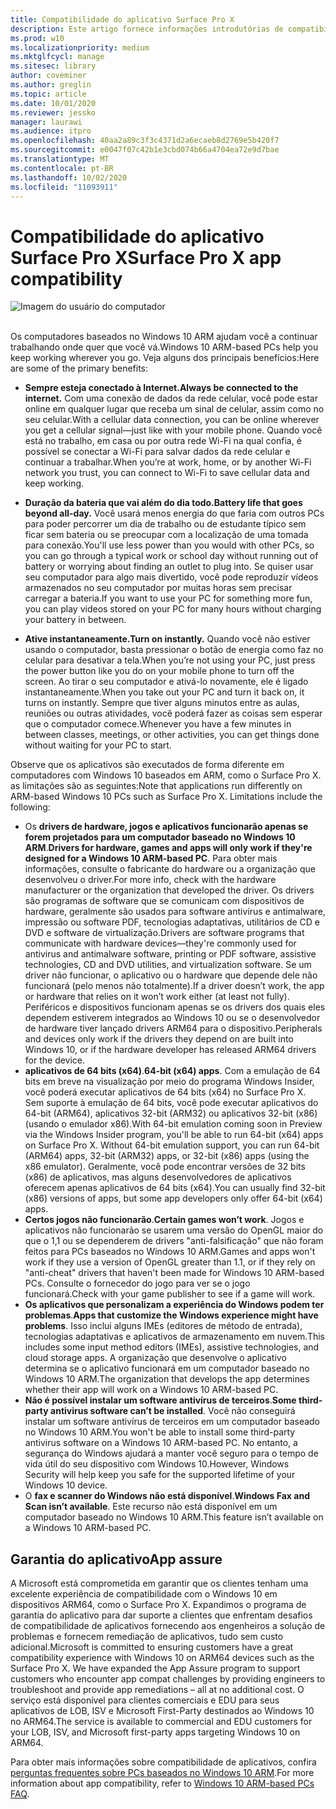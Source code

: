 ```yaml
---
title: Compatibilidade do aplicativo Surface Pro X
description: Este artigo fornece informações introdutórias de compatibilidade do aplicativo para PCs baseados em Surface Pro X ARM.
ms.prod: w10
ms.localizationpriority: medium
ms.mktglfcycl: manage
ms.sitesec: library
author: coveminer
ms.author: greglin
ms.topic: article
ms.date: 10/01/2020
ms.reviewer: jessko
manager: laurawi
ms.audience: itpro
ms.openlocfilehash: 40aa2a89c3f3c4371d2a6ecaeb8d2769e5b420f7
ms.sourcegitcommit: e0047f07c42b1e3cbd074b66a4704ea72e9d7bae
ms.translationtype: MT
ms.contentlocale: pt-BR
ms.lasthandoff: 10/02/2020
ms.locfileid: "11093911"
---
```

# <span data-ttu-id="eb57d-103">Compatibilidade do aplicativo Surface Pro X</span><span class="sxs-lookup"><span data-stu-id="eb57d-103">Surface Pro X app compatibility</span></span>



 ![Imagem do usuário do computador](images/4527790_en_4.png)<br><br>



<span data-ttu-id="eb57d-105">Os computadores baseados no Windows 10 ARM ajudam você a continuar trabalhando onde quer que você vá.</span><span class="sxs-lookup"><span data-stu-id="eb57d-105">Windows 10 ARM-based PCs help you keep working wherever you go.</span></span> <span data-ttu-id="eb57d-106">Veja alguns dos principais benefícios:</span><span class="sxs-lookup"><span data-stu-id="eb57d-106">Here are some of the primary benefits:</span></span>

- **<span data-ttu-id="eb57d-107">Sempre esteja conectado à Internet.</span><span class="sxs-lookup"><span data-stu-id="eb57d-107">Always be connected to the internet.</span></span>** <span data-ttu-id="eb57d-108">Com uma conexão de dados da rede celular, você pode estar online em qualquer lugar que receba um sinal de celular, assim como no seu celular.</span><span class="sxs-lookup"><span data-stu-id="eb57d-108">With a cellular data connection, you can be online wherever you get a cellular signal—just like with your mobile phone.</span></span> <span data-ttu-id="eb57d-109">Quando você está no trabalho, em casa ou por outra rede Wi-Fi na qual confia, é possível se conectar a Wi-Fi para salvar dados da rede celular e continuar a trabalhar.</span><span class="sxs-lookup"><span data-stu-id="eb57d-109">When you’re at work, home, or by another Wi-Fi network you trust, you can connect to Wi-Fi to save cellular data and keep working.</span></span>

- **<span data-ttu-id="eb57d-110">Duração da bateria que vai além do dia todo.</span><span class="sxs-lookup"><span data-stu-id="eb57d-110">Battery life that goes beyond all-day.</span></span>**  <span data-ttu-id="eb57d-111">Você usará menos energia do que faria com outros PCs para poder percorrer um dia de trabalho ou de estudante típico sem ficar sem bateria ou se preocupar com a localização de uma tomada para conexão.</span><span class="sxs-lookup"><span data-stu-id="eb57d-111">You'll use less power than you would with other PCs, so you can go through a typical work or school day without running out of battery or worrying about finding an outlet to plug into.</span></span> <span data-ttu-id="eb57d-112">Se quiser usar seu computador para algo mais divertido, você pode reproduzir vídeos armazenados no seu computador por muitas horas sem precisar carregar a bateria.</span><span class="sxs-lookup"><span data-stu-id="eb57d-112">If you want to use your PC for something more fun, you can play videos stored on your PC for many hours without charging your battery in between.</span></span>

- **<span data-ttu-id="eb57d-113">Ative instantaneamente.</span><span class="sxs-lookup"><span data-stu-id="eb57d-113">Turn on instantly.</span></span>** <span data-ttu-id="eb57d-114">Quando você não estiver usando o computador, basta pressionar o botão de energia como faz no celular para desativar a tela.</span><span class="sxs-lookup"><span data-stu-id="eb57d-114">When you’re not using your PC, just press the power button like you do on your mobile phone to turn off the screen.</span></span> <span data-ttu-id="eb57d-115">Ao tirar o seu computador e ativá-lo novamente, ele é ligado instantaneamente.</span><span class="sxs-lookup"><span data-stu-id="eb57d-115">When you take out your PC and turn it back on, it turns on instantly.</span></span> <span data-ttu-id="eb57d-116">Sempre que tiver alguns minutos entre as aulas, reuniões ou outras atividades, você poderá fazer as coisas sem esperar que o computador comece.</span><span class="sxs-lookup"><span data-stu-id="eb57d-116">Whenever you have a few minutes in between classes, meetings, or other activities, you can get things done without waiting for your PC to start.</span></span>

<span data-ttu-id="eb57d-117">Observe que os aplicativos são executados de forma diferente em computadores com Windows 10 baseados em ARM, como o Surface Pro X. as limitações são as seguintes:</span><span class="sxs-lookup"><span data-stu-id="eb57d-117">Note that applications run differently on ARM-based Windows 10 PCs such as Surface Pro X. Limitations include the following:</span></span>

- <span data-ttu-id="eb57d-118">Os **drivers de hardware, jogos e aplicativos funcionarão apenas se forem projetados para um computador baseado no Windows 10 ARM**.</span><span class="sxs-lookup"><span data-stu-id="eb57d-118">**Drivers for hardware, games and apps will only work if they're designed for a Windows 10 ARM-based PC**.</span></span> <span data-ttu-id="eb57d-119">Para obter mais informações, consulte o fabricante do hardware ou a organização que desenvolveu o driver.</span><span class="sxs-lookup"><span data-stu-id="eb57d-119">For more info, check with the hardware manufacturer or the organization that developed the driver.</span></span> <span data-ttu-id="eb57d-120">Os drivers são programas de software que se comunicam com dispositivos de hardware, geralmente são usados para software antivírus e antimalware, impressão ou software PDF, tecnologias adaptativas, utilitários de CD e DVD e software de virtualização.</span><span class="sxs-lookup"><span data-stu-id="eb57d-120">Drivers are software programs that communicate with hardware devices—they're commonly used for antivirus and antimalware software, printing or PDF software, assistive technologies, CD and DVD utilities, and virtualization software.</span></span> <span data-ttu-id="eb57d-121">Se um driver não funcionar, o aplicativo ou o hardware que depende dele não funcionará (pelo menos não totalmente).</span><span class="sxs-lookup"><span data-stu-id="eb57d-121">If a driver doesn’t work, the app or hardware that relies on it won’t work either (at least not fully).</span></span> <span data-ttu-id="eb57d-122">Periféricos e dispositivos funcionam apenas se os drivers dos quais eles dependem estiverem integrados ao Windows 10 ou se o desenvolvedor de hardware tiver lançado drivers ARM64 para o dispositivo.</span><span class="sxs-lookup"><span data-stu-id="eb57d-122">Peripherals and devices only work if the drivers they depend on are built into Windows 10, or if the hardware developer has released ARM64 drivers for the device.</span></span>
- <span data-ttu-id="eb57d-123">**aplicativos de 64 bits (x64)**.</span><span class="sxs-lookup"><span data-stu-id="eb57d-123">**64-bit (x64) apps**.</span></span> <span data-ttu-id="eb57d-124">Com a emulação de 64 bits em breve na visualização por meio do programa Windows Insider, você poderá executar aplicativos de 64 bits (x64) no Surface Pro X. Sem suporte à emulação de 64 bits, você pode executar aplicativos do 64-bit (ARM64), aplicativos 32-bit (ARM32) ou aplicativos 32-bit (x86) (usando o emulador x86).</span><span class="sxs-lookup"><span data-stu-id="eb57d-124">With 64-bit emulation coming soon in Preview via the Windows Insider program, you'll be able to run 64-bit (x64) apps on Surface Pro X. Without 64-bit emulation support, you can run 64-bit (ARM64) apps, 32-bit (ARM32) apps, or 32-bit (x86) apps (using the x86 emulator).</span></span> <span data-ttu-id="eb57d-125">Geralmente, você pode encontrar versões de 32 bits (x86) de aplicativos, mas alguns desenvolvedores de aplicativos oferecem apenas aplicativos de 64 bits (x64).</span><span class="sxs-lookup"><span data-stu-id="eb57d-125">You can usually find 32-bit (x86) versions of apps, but some app developers only offer 64-bit (x64) apps.</span></span>
- <span data-ttu-id="eb57d-126">**Certos jogos não funcionarão**.</span><span class="sxs-lookup"><span data-stu-id="eb57d-126">**Certain games won’t work**.</span></span> <span data-ttu-id="eb57d-127">Jogos e aplicativos não funcionarão se usarem uma versão do OpenGL maior do que o 1,1 ou se dependerem de drivers "anti-falsificação" que não foram feitos para PCs baseados no Windows 10 ARM.</span><span class="sxs-lookup"><span data-stu-id="eb57d-127">Games and apps won't work if they use a version of OpenGL greater than 1.1, or if they rely on "anti-cheat" drivers that haven't been made for Windows 10 ARM-based PCs.</span></span> <span data-ttu-id="eb57d-128">Consulte o fornecedor do jogo para ver se o jogo funcionará.</span><span class="sxs-lookup"><span data-stu-id="eb57d-128">Check with your game publisher to see if a game will work.</span></span>
- <span data-ttu-id="eb57d-129">**Os aplicativos que personalizam a experiência do Windows podem ter problemas**.</span><span class="sxs-lookup"><span data-stu-id="eb57d-129">**Apps that customize the Windows experience might have problems**.</span></span> <span data-ttu-id="eb57d-130">Isso inclui alguns IMEs (editores de método de entrada), tecnologias adaptativas e aplicativos de armazenamento em nuvem.</span><span class="sxs-lookup"><span data-stu-id="eb57d-130">This includes some input method editors (IMEs), assistive technologies, and cloud storage apps.</span></span> <span data-ttu-id="eb57d-131">A organização que desenvolve o aplicativo determina se o aplicativo funcionará em um computador baseado no Windows 10 ARM.</span><span class="sxs-lookup"><span data-stu-id="eb57d-131">The organization that develops the app determines whether their app will work on a Windows 10 ARM-based PC.</span></span>
- <span data-ttu-id="eb57d-132">**Não é possível instalar um software antivírus de terceiros**.</span><span class="sxs-lookup"><span data-stu-id="eb57d-132">**Some third-party antivirus software can’t be installed**.</span></span> <span data-ttu-id="eb57d-133">Você não conseguirá instalar um software antivírus de terceiros em um computador baseado no Windows 10 ARM.</span><span class="sxs-lookup"><span data-stu-id="eb57d-133">You won't be able to install some third-party antivirus software on a Windows 10 ARM-based PC.</span></span> <span data-ttu-id="eb57d-134">No entanto, a segurança do Windows ajudará a manter você seguro para o tempo de vida útil do seu dispositivo com Windows 10.</span><span class="sxs-lookup"><span data-stu-id="eb57d-134">However, Windows Security will help keep you safe for the supported lifetime of your Windows 10 device.</span></span>
- <span data-ttu-id="eb57d-135">O **fax e scanner do Windows não está disponível**.</span><span class="sxs-lookup"><span data-stu-id="eb57d-135">**Windows Fax and Scan isn’t available**.</span></span> <span data-ttu-id="eb57d-136">Este recurso não está disponível em um computador baseado no Windows 10 ARM.</span><span class="sxs-lookup"><span data-stu-id="eb57d-136">This feature isn’t available on a Windows 10 ARM-based PC.</span></span>

## <span data-ttu-id="eb57d-137">Garantia do aplicativo</span><span class="sxs-lookup"><span data-stu-id="eb57d-137">App assure</span></span>

<span data-ttu-id="eb57d-138">A Microsoft está comprometida em garantir que os clientes tenham uma excelente experiência de compatibilidade com o Windows 10 em dispositivos ARM64, como o Surface Pro X. Expandimos o programa de garantia do aplicativo para dar suporte a clientes que enfrentam desafios de compatibilidade de aplicativos fornecendo aos engenheiros a solução de problemas e fornecem remediação de aplicativos, tudo sem custo adicional.</span><span class="sxs-lookup"><span data-stu-id="eb57d-138">Microsoft is committed to ensuring customers have a great compatibility experience with Windows 10 on ARM64 devices such as the Surface Pro X. We have expanded the App Assure program to support customers who encounter app compat challenges by providing engineers to troubleshoot and provide app remediations – all at no additional cost.</span></span> <span data-ttu-id="eb57d-139">O serviço está disponível para clientes comerciais e EDU para seus aplicativos de LOB, ISV e Microsoft First-Party destinados ao Windows 10 no ARM64.</span><span class="sxs-lookup"><span data-stu-id="eb57d-139">The service is available to commercial and EDU customers for your LOB, ISV, and Microsoft first-party apps targeting Windows 10 on ARM64.</span></span> 

<span data-ttu-id="eb57d-140">Para obter mais informações sobre compatibilidade de aplicativos, confira [perguntas frequentes sobre PCs baseados no Windows 10 ARM](https://support.microsoft.com/en-us/help/4521606).</span><span class="sxs-lookup"><span data-stu-id="eb57d-140">For more information about app compatibility, refer to [Windows 10 ARM-based PCs FAQ](https://support.microsoft.com/en-us/help/4521606).</span></span>
